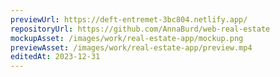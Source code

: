 ```yaml
---
previewUrl: https://deft-entremet-3bc804.netlify.app/
repositoryUrl: https://github.com/AnnaBurd/web-real-estate
mockupAsset: /images/work/real-estate-app/mockup.png
previewAsset: /images/work/real-estate-app/preview.mp4
editedAt: 2023-12-31
---
```

